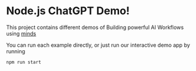 # Node.js ChatGPT Demo!

This project contains different demos of Building powerful AI Workflows
using [minds](https://github.com/dosco/minds)

You can run each example directly, or just run our interactive demo app by running

```bash
npm run start
```
